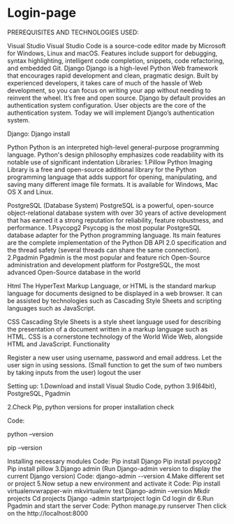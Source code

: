 # Login-page

PREREQUISITES AND TECHNOLOGIES USED:

Visual Studio
Visual Studio Code is a source-code editor made by Microsoft for Windows, Linux and macOS. Features include support for debugging, syntax highlighting, intelligent code completion, snippets, code refactoring, and embedded Git.
Django
Django is a high-level Python Web framework that encourages rapid development and clean, pragmatic design. Built by experienced developers, it takes care of much of the hassle of Web development, so you can focus on writing your app without needing to reinvent the wheel. It’s free and open source.
Django by default provides an authentication system configuration. User objects are the core of the authentication system. Today we will implement Django’s authentication system.
 
Django: Django install

Python
Python is an interpreted high-level general-purpose programming language. Python's design philosophy emphasizes code readability with its notable use of significant indentation
Libraries:
1.Pillow
Python Imaging Library is a free and open-source additional library for the Python programming language that adds support for opening, manipulating, and saving many different image file formats. It is available for Windows, Mac OS X and Linux.
 
PostgreSQL (Database System)
PostgreSQL is a powerful, open-source object-relational database system with over 30 years of active development that has earned it a strong reputation for reliability, feature robustness, and performance.
1.Psycopg2
Psycopg is the most popular PostgreSQL database adapter for the Python programming language. Its main features are the complete implementation of the Python DB API 2.0 specification and the thread safety (several threads can share the same connection).
2.Pgadmin
Pgadmin is the most popular and feature rich Open-Source administration and development platform for PostgreSQL, the most advanced Open-Source database in the world

Html
The HyperText Markup Language, or HTML is the standard markup language for documents designed to be displayed in a web browser. It can be assisted by technologies such as Cascading Style Sheets and scripting languages such as JavaScript.

CSS
Cascading Style Sheets is a style sheet language used for describing the presentation of a document written in a markup language such as HTML. CSS is a cornerstone technology of the World Wide Web, alongside HTML and JavaScript.
Functionality 

Register a new user using username, password and email address.
Let the user sign in using sessions. (Small function to get the sum of two numbers by taking inputs from the user) 
logout the user

Setting up:
1.Download and install Visual Studio Code, python 3.9(64bit), PostgreSQL, Pgadmin

2.Check Pip, python versions for proper installation check

Code:

python –version

pip –version

Installing necessary modules
Code:
Pip install Django
Pip install psycopg2
Pip install pillow
3.Django admin (Run Django-admin version to display the current Django version)
Code:
django-admin --version
4.Make different set or project 
5.Now setup a new environment and activate it
Code:
Pip install virtualenvwrapper-win
mkvirtualenv test
Django-admin –version
Mkdir projects
Cd projects
Django -admin startproject login
Cd login
dir
6.Run Pgadmin and start the server
Code:
Python manage.py runserver
Then click on the http://localhost:8000 

